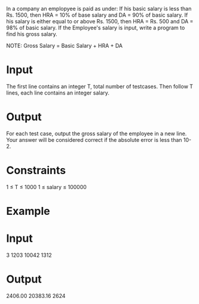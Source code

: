 In a company an emplopyee is paid as under: If his basic salary is less than Rs. 1500, then HRA = 10% of base salary and DA = 90% of basic salary.
If his salary is either equal to or above Rs. 1500, then HRA = Rs. 500 and DA = 98% of basic salary. If the Employee's salary is input, write a program to find his gross salary.

NOTE: Gross Salary = Basic Salary + HRA + DA

# Input
The first line contains an integer T, total number of testcases. Then follow T lines, each line contains an integer salary.

# Output
For each test case, output the gross salary of the employee in a new line. Your answer will be considered correct if the absolute error is less than 10-2.

# Constraints
1 ≤ T ≤ 1000
1 ≤ salary ≤ 100000

# Example

# Input
3
1203
10042
1312

# Output
2406.00
20383.16
2624
